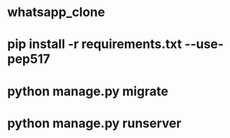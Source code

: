 # whatsapp_clone

# pip install -r requirements.txt --use-pep517

# python manage.py migrate

# python manage.py runserver